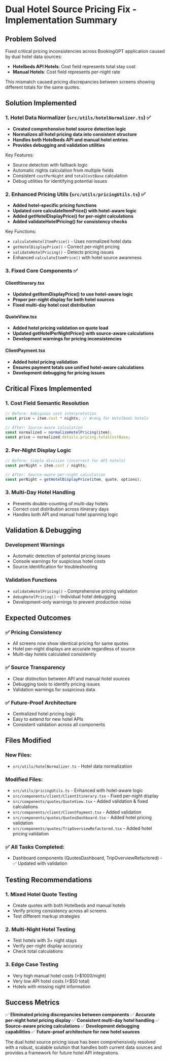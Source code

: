 # Dual Hotel Source Pricing Fix - Implementation Summary

## Problem Solved

Fixed critical pricing inconsistencies across BookingGPT application caused by dual hotel data sources:
- **Hotelbeds API Hotels**: Cost field represents total stay cost
- **Manual Hotels**: Cost field represents per-night rate

This mismatch caused pricing discrepancies between screens showing different totals for the same quotes.

## Solution Implemented

### 1. Hotel Data Normalizer (`src/utils/hotelNormalizer.ts`) ✅
- **Created comprehensive hotel source detection logic**
- **Normalizes all hotel pricing data into consistent structure**
- **Handles both Hotelbeds API and manual hotel entries**
- **Provides debugging and validation utilities**

Key Features:
- Source detection with fallback logic
- Automatic nights calculation from multiple fields
- Consistent `costPerNight` and `totalCostBase` calculation
- Debug utilities for identifying potential issues

### 2. Enhanced Pricing Utils (`src/utils/pricingUtils.ts`) ✅
- **Added hotel-specific pricing functions**
- **Updated core calculateItemPrice() with hotel-aware logic**
- **Added getHotelDisplayPrice() for per-night calculations**
- **Added validateHotelPricing() for consistency checks**

Key Functions:
- `calculateHotelItemPrice()` - Uses normalized hotel data
- `getHotelDisplayPrice()` - Correct per-night pricing
- `validateHotelPricing()` - Detects pricing issues
- Enhanced `calculateItemPrice()` with hotel source awareness

### 3. Fixed Core Components ✅

#### ClientItinerary.tsx
- **Updated getItemDisplayPrice() to use hotel-aware logic**
- **Proper per-night display for both hotel sources**
- **Fixed multi-day hotel cost distribution**

#### QuoteView.tsx  
- **Added hotel pricing validation on quote load**
- **Updated getHotelPerNightPrice() with source-aware calculations**
- **Development warnings for pricing inconsistencies**

#### ClientPayment.tsx
- **Added hotel pricing validation**
- **Ensures payment totals use unified hotel-aware calculations**
- **Development debugging for pricing issues**

## Critical Fixes Implemented

### 1. **Cost Field Semantic Resolution**
```typescript
// Before: Ambiguous cost interpretation
const price = item.cost * nights; // Wrong for Hotelbeds hotels

// After: Source-aware calculation  
const normalized = normalizeHotelPricing(item);
const price = normalized.details.pricing.totalCostBase;
```

### 2. **Per-Night Display Logic**
```typescript
// Before: Simple division (incorrect for API hotels)
const perNight = item.cost / nights;

// After: Source-aware per-night calculation
const perNight = getHotelDisplayPrice(item, quote, options);
```

### 3. **Multi-Day Hotel Handling**
- Prevents double-counting of multi-day hotels
- Correct cost distribution across itinerary days
- Handles both API and manual hotel spanning logic

## Validation & Debugging

### Development Warnings
- Automatic detection of potential pricing issues
- Console warnings for suspicious hotel costs
- Source identification for troubleshooting

### Validation Functions
- `validateHotelPricing()` - Comprehensive pricing validation
- `debugHotelPricing()` - Individual hotel debugging
- Development-only warnings to prevent production noise

## Expected Outcomes

### ✅ **Pricing Consistency**
- All screens now show identical pricing for same quotes
- Hotel per-night displays are accurate regardless of source
- Multi-day hotels calculated consistently

### ✅ **Source Transparency**
- Clear distinction between API and manual hotel sources
- Debugging tools to identify pricing issues
- Validation warnings for suspicious data

### ✅ **Future-Proof Architecture**
- Centralized hotel pricing logic
- Easy to extend for new hotel APIs
- Consistent validation across all components

## Files Modified

### New Files:
- `src/utils/hotelNormalizer.ts` - Hotel data normalization

### Modified Files:
- `src/utils/pricingUtils.ts` - Enhanced with hotel-aware logic
- `src/components/client/ClientItinerary.tsx` - Fixed per-night display
- `src/components/quotes/QuoteView.tsx` - Added validation & fixed calculations
- `src/components/client/ClientPayment.tsx` - Added validation
- `src/components/quotes/QuotesDashboard.tsx` - Added hotel pricing validation
- `src/components/quotes/TripOverviewRefactored.tsx` - Added hotel pricing validation

### ✅ All Tasks Completed:
- Dashboard components (QuotesDashboard, TripOverviewRefactored) - ✅ Updated with validation

## Testing Recommendations

### 1. **Mixed Hotel Quote Testing**
- Create quotes with both Hotelbeds and manual hotels
- Verify pricing consistency across all screens
- Test different markup strategies

### 2. **Multi-Night Hotel Testing**  
- Test hotels with 3+ night stays
- Verify per-night display accuracy
- Check total calculations

### 3. **Edge Case Testing**
- Very high manual hotel costs (>$1000/night)
- Very low API hotel costs (<$50 total)
- Hotels with missing night information

## Success Metrics

✅ **Eliminated pricing discrepancies between components**
✅ **Accurate per-night hotel pricing display** 
✅ **Consistent multi-day hotel handling**
✅ **Source-aware pricing calculations**
✅ **Development debugging capabilities**
✅ **Future-proof architecture for new hotel sources**

The dual hotel source pricing issue has been comprehensively resolved with a robust, scalable solution that handles both current data sources and provides a framework for future hotel API integrations.